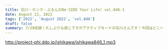 ```yaml
---
title: 石川・ホンマ・ぶるんのBe-SIDE Your Life! vol.846-1
date: August 21, 2022
tags: ['2022', 'August 2022', 'vol.846']
draft: false
summary: 7/29収録！久しぶりな感じですがアクティブモードの石川さんです！今回はどこへ…
---
```


http://project-phi.ddo.jp/ishikawa/ishikawa846_1.mp3
